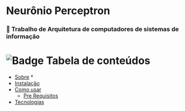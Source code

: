 # Neurônio Perceptron
<p align="center"><h3>🚀 Trabalho de Arquitetura de computadores de sistemas de informação</h3></p>

![Badge](https://img.shields.io/badge/OpenSource-Free%20Open%20source-brightgreen)
Tabela de conteúdos
=================
<!--ts-->
   * [Sobre](#Sobre)   * 
   * [Instalação](#instalacao)
   * [Como usar](#como-usar)
      * [Pre Requisitos](#pre-requisitos)   
   * [Tecnologias](#tecnologias)
<!--te-->
